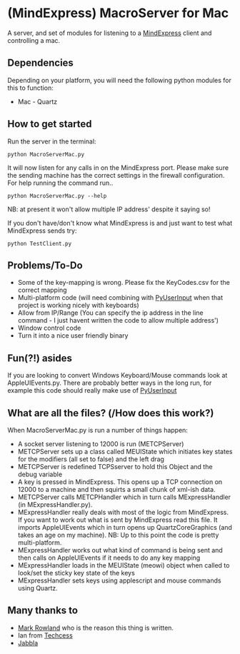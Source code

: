 (MindExpress) MacroServer for Mac
===========

A server, and set of modules for listening to a [MindExpress](http://www.jabbla.com/products.asp?itemID=9) client and controlling a mac.


Dependencies
------------

Depending on your platform, you will need the following python modules for this to function:

  * Mac - Quartz

How to get started
------------------

Run the server in the terminal:

    python MacroServerMac.py

It will now listen for any calls in on the MindExpress port. Please make sure the sending machine has the correct settings in the firewall configuration. For help running the command run..

    python MacroServerMac.py --help

NB: at present it won't allow multiple IP address' despite it saying so!

If you don't have/don't know what MindExpress is and just want to test what MindExpress sends try:

    python TestClient.py


Problems/To-Do
------------------

* Some of the key-mapping is wrong. Please fix the KeyCodes.csv for the correct mapping
* Multi-platform code (will need combining with [PyUserInput](https://github.com/SavinaRoja/PyUserInput) when that project is working nicely with keyboards)
* Allow from IP/Range (You can specify the ip address in the line command - I just havent written the code to allow multiple address')
* Window control code
* Turn it into a nice user friendly binary 

Fun(?!) asides
------------------

If you are looking to convert Windows Keyboard/Mouse commands look at AppleUIEvents.py. There are probably better ways in the long run, for example this code should really make use of [PyUserInput](https://github.com/SavinaRoja/PyUserInput)

What are all the files? (/How does this work?)
--------------
When MacroServerMac.py is run a number of things happen:

* A socket server listening to 12000 is run (METCPServer)
* METCPServer sets up a class called MEUIState which initiates key states for the modifiers (all set to false) and the left drag 
* METCPServer is redefined TCPSserver to hold this Object and the debug variable
* A key is pressed in MindExpress. This opens up a TCP connection on 12000 to a machine and then squirts a small chunk of xml-ish data. 
* METCPServer calls METCPHandler which in turn calls MExpressHandler (in MExpressHandler.py). 
* MExpressHandler really deals with most of the logic from MindExpress. If you want to work out what is sent by MindExpress read this file. It imports AppleUIEvents which in turn opens up QuartzCoreGraphics (and takes an age on my machine). NB: Up to this point the code is pretty multi-platform. 
* MExpressHandler works out what kind of command is being sent and then calls on AppleUIEvents if it needs to do any key mapping
* MExpressHandler loads in the MEUIState (meowi) object when called to look/set the sticky key state of the keys
* MExpressHandler sets keys using applescript and mouse commands using Quartz. 

Many thanks to
--------------

* [Mark Rowland](http://www.youtube.com/watch?v=_Ox94YrYtGo) who is the reason this thing is written. 
* Ian from [Techcess](http://techcess.co.uk)
* [Jabbla](http://www.jabbla.com)


